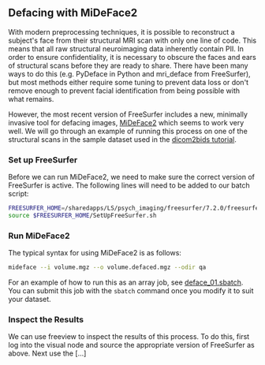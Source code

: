 ## Defacing with MiDeFace2 
With modern preprocessing techniques, it is possible to reconstruct a subject's face from their structural MRI scan with only one line of code. This means that all raw structural neuroimaging data inherently contain PII. In order to ensure confidentiality, it is necessary to obscure the faces and ears of structural scans before they are ready to share. There have been many ways to do this (e.g. PyDeface in Python and mri_deface from FreeSurfer), but most methods either require some tuning to prevent data loss or don't remove enough to prevent facial identification from being possible with what remains. 

However, the most recent version of FreeSurfer includes a new, minimally invasive tool for defacing images, [MiDeFace2](https://surfer.nmr.mgh.harvard.edu/fswiki/MiDeFace2) which seems to work very well. We will go through an example of running this process on one of the structural scans in the sample dataset used in the [dicom2bids tutorial](). 

### Set up FreeSurfer
Before we can run MiDeFace2, we need to make sure the correct version of FreeSurfer is active. The following lines will need to be added to our batch script:

```bash
FREESURFER_HOME=/sharedapps/LS/psych_imaging/freesurfer/7.2.0/freesurfer
source $FREESURFER_HOME/SetUpFreeSurfer.sh
```

### Run MiDeFace2
The typical syntax for using MiDeFace2 is as follows:

```bash
mideface --i volume.mgz --o volume.defaced.mgz --odir qa
```


For an example of how to run this as an array job, see [deface_01.sbatch](./deface_01.sbatch). You can submit this job with the `sbatch` command once you modify it to suit your dataset.

### Inspect the Results
We can use freeview to inspect the results of this process. To do this, first log into the visual node and source the appropriate version of FreeSurfer as above. Next use the [...]